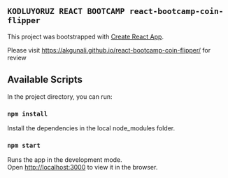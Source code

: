 ## `KODLUYORUZ REACT BOOTCAMP react-bootcamp-coin-flipper`



This project was bootstrapped with [Create React App](https://github.com/facebook/create-react-app).

Please visit https://akgunali.github.io/react-bootcamp-coin-flipper/ for review



## Available Scripts

In the project directory, you can run:
### `npm install`

Install the dependencies in the local node_modules folder.



### `npm start`

Runs the app in the development mode.<br />
Open [http://localhost:3000](http://localhost:3000) to view it in the browser.

